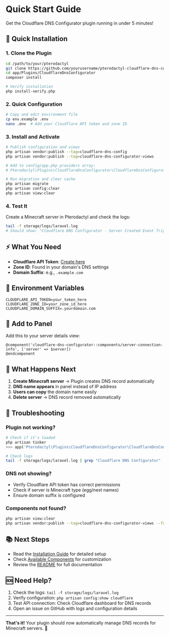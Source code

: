 # Quick Start Guide

Get the Cloudflare DNS Configurator plugin running in under 5 minutes!

## 🚀 Quick Installation

### 1. Clone the Plugin
```bash
cd /path/to/your/pterodactyl
git clone https://github.com/yourusername/pterodactyl-cloudflare-dns-configurator.git app/Plugins/CloudflareDnsConfigurator
cd app/Plugins/CloudflareDnsConfigurator
composer install

# Verify installation
php install-verify.php
```

### 2. Quick Configuration
```bash
# Copy and edit environment file
cp env.example .env
nano .env  # Add your Cloudflare API token and zone ID
```

### 3. Install and Activate
```bash
# Publish configuration and views
php artisan vendor:publish --tag=cloudflare-dns-config
php artisan vendor:publish --tag=cloudflare-dns-configurator-views

# Add to config/app.php providers array:
# Pterodactyl\Plugins\CloudflareDnsConfigurator\CloudflareDnsConfiguratorPlugin::class

# Run migration and clear cache
php artisan migrate
php artisan config:clear
php artisan view:clear
```

### 4. Test It
Create a Minecraft server in Pterodactyl and check the logs:
```bash
tail -f storage/logs/laravel.log
# Should show: "Cloudflare DNS Configurator - Server Created Event Triggered"
```

## ⚡ What You Need

- **Cloudflare API Token**: [Create here](https://dash.cloudflare.com/profile/api-tokens)
- **Zone ID**: Found in your domain's DNS settings
- **Domain Suffix**: e.g., `.example.com`

## 🔧 Environment Variables

```env
CLOUDFLARE_API_TOKEN=your_token_here
CLOUDFLARE_ZONE_ID=your_zone_id_here
CLOUDFLARE_DOMAIN_SUFFIX=.yourdomain.com
```

## 📱 Add to Panel

Add this to your server details view:
```blade
@component('cloudflare-dns-configurator::components/server-connection-info', ['server' => $server])
@endcomponent
```

## 🎯 What Happens Next

1. **Create Minecraft server** → Plugin creates DNS record automatically
2. **DNS name appears** in panel instead of IP address
3. **Users can copy** the domain name easily
4. **Delete server** → DNS record removed automatically

## 🐛 Troubleshooting

### Plugin not working?
```bash
# Check if it's loaded
php artisan tinker
>>> app('Pterodactyl\Plugins\CloudflareDnsConfigurator\CloudflareDnsConfiguratorPlugin')

# Check logs
tail -f storage/logs/laravel.log | grep "Cloudflare DNS Configurator"
```

### DNS not showing?
- Verify Cloudflare API token has correct permissions
- Check if server is Minecraft type (egg/nest names)
- Ensure domain suffix is configured

### Components not found?
```bash
php artisan view:clear
php artisan vendor:publish --tag=cloudflare-dns-configurator-views --force
```

## 📚 Next Steps

- Read the [Installation Guide](INSTALLATION.md) for detailed setup
- Check [Available Components](COMPONENTS.md) for customization
- Review the [README](README.md) for full documentation

## 🆘 Need Help?

1. Check the logs: `tail -f storage/logs/laravel.log`
2. Verify configuration: `php artisan config:show cloudflare`
3. Test API connection: Check Cloudflare dashboard for DNS records
4. Open an issue on GitHub with logs and configuration details

---

**That's it!** Your plugin should now automatically manage DNS records for Minecraft servers. 🎉
